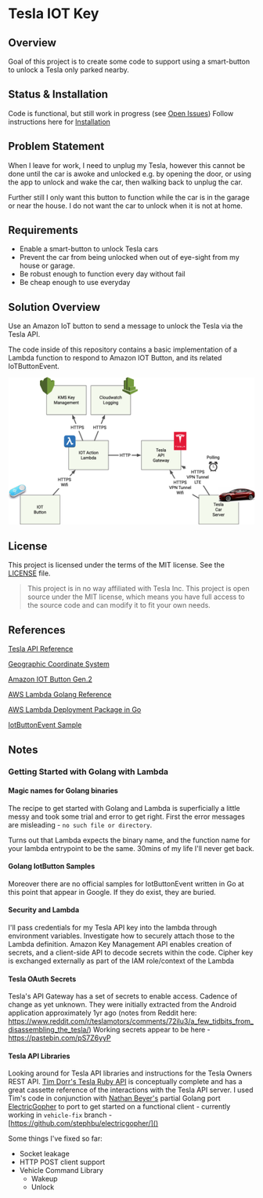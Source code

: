 # Tesla IOT Key

## Overview
Goal of this project is to create some code to support 
using a smart-button to unlock a Tesla only parked nearby.

## Status & Installation
Code is functional, but still work in progress (see [Open Issues](https://github.com/stephbu/teslaiotkey/issues))
Follow instructions here for [Installation](https://github.com/stephbu/teslaiotkey/blob/master/INSTALLATION.md)

## Problem Statement
When I leave for work, I need to unplug my Tesla,
however this cannot be done until the car is awoke and unlocked e.g.
by opening the door, or using the app to unlock and wake the car, 
then walking back to unplug the car.

Further still I only want this button to function while the 
car is in the garage or near the house.  I do not want the 
car to unlock when it is not at home.

## Requirements
- Enable a smart-button to unlock Tesla cars
- Prevent the car from being unlocked when out of eye-sight from my house or garage.
- Be robust enough to function every day without fail
- Be cheap enough to use everyday

## Solution Overview
Use an Amazon IoT button to send a message 
to unlock the Tesla via the Tesla API.

The code inside of this repository contains a basic implementation
of a Lambda function to respond to Amazon IOT Button, and its related 
IoTButtonEvent.

![architecture](assets/TeslaIotKeyArchitecture.png)

## License

This project is licensed under the terms of the MIT license. See the [LICENSE](LICENSE) file.

> This project is in no way affiliated with Tesla Inc. This project is open source under the MIT license, which means you have full access to the source code and can modify it to fit your own needs.

## References
[Tesla API Reference](https://tesla-api.timdorr.com)

[Geographic Coordinate System](https://en.wikipedia.org/wiki/Geographic_coordinate_system)

[Amazon IOT Button Gen.2](https://www.amazon.com/AWS-IoT-Button-2nd-Generation/dp/B01KW6YCIM)

[AWS Lambda Golang Reference](https://docs.aws.amazon.com/lambda/latest/dg/go-programming-model.html)

[AWS Lambda Deployment Package in Go](https://docs.aws.amazon.com/lambda/latest/dg/lambda-go-how-to-create-deployment-package.html)

[IotButtonEvent Sample](https://muzigram.muzigen.net/2018/06/iotbutton-go-firebase-golang-lambda.html)

## Notes
### Getting Started with Golang with Lambda

#### Magic names for Golang binaries
The recipe to get started with Golang and Lambda is superficially a little messy and took some trial and error to get right.
First the error messages are misleading - ```no such file or directory```.

Turns out that Lambda expects the binary name, and the function name 
for your lambda entrypoint to be the same.  30mins of my
life I'll never get back.

#### Golang IotButton Samples
Moreover there are no official samples for IotButtonEvent written in Go at this point that appear in Google.
If they do exist, they are buried.

#### Security and Lambda
I'll pass credentials for my Tesla API key into the lambda through environment variables. Investigate how to securely attach those to the Lambda definition.
Amazon Key Management API enables creation of secrets, and a client-side API to decode secrets within the code.  Cipher key is exchanged externally as part of the
IAM role/context of the Lambda

#### Tesla OAuth Secrets
Tesla's API Gateway has a set of secrets to enable access.  Cadence of change as yet unknown. They were initially extracted from the 
Android application approximately 1yr ago  (notes from Reddit here: https://www.reddit.com/r/teslamotors/comments/72ilu3/a_few_tidbits_from_disassembling_the_tesla/)
Working secrets appear to be here - https://pastebin.com/pS7Z6yyP

#### Tesla API Libraries
Looking around for Tesla API libraries and instructions for the Tesla Owners REST API. [Tim Dorr's Tesla Ruby API](https://github.com/timdorr/tesla-api) is conceptually complete
and has a great cassette reference of the interactions with the Tesla API server.  I used Tim's code in conjunction with [Nathan Beyer's](https://nbeyer.io) partial Golang port [ElectricGopher](https://github.com/nbeyer/electricgopher) to 
port to get started on a functional client - currently working in ```vehicle-fix``` branch - [https://github.com/stephbu/electricgopher/]()

Some things I've fixed so far: 
- Socket leakage 
- HTTP POST client support
- Vehicle Command Library
     - Wakeup
     - Unlock

